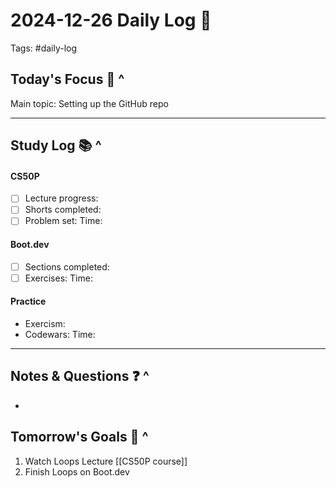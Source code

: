 # 2024-12-26 Daily Log 📝
Tags: #daily-log 

## **Today's Focus 🎯    ^**
Main topic: Setting up the GitHub repo
___
## **Study Log 📚    ^**
#### CS50P
- [ ] Lecture progress:
- [ ] Shorts completed:
- [ ] Problem set:
Time: 

#### Boot.dev
- [ ] Sections completed:
- [ ] Exercises:
Time:

#### Practice
- Exercism:
- Codewars:
Time:
___
## **Notes & Questions ❓    ^**
-

## **Tomorrow's Goals 🎯    ^**
1. Watch Loops Lecture [[CS50P course]]
2. Finish Loops on Boot.dev